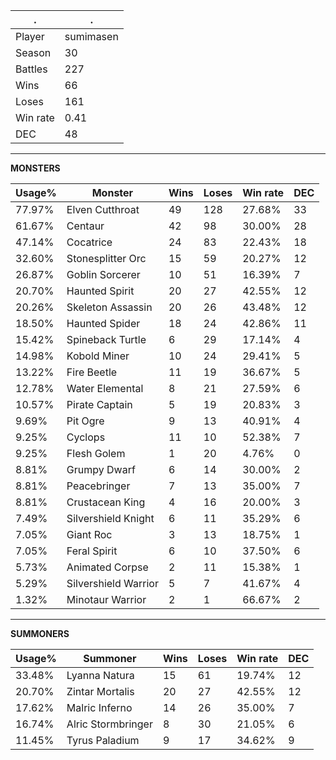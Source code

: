 .|.
|-|-
Player|sumimasen
Season|30
Battles|227
Wins|66
Loses|161
Win rate|0.41
DEC|48

---
**MONSTERS**

Usage%|Monster|Wins|Loses|Win rate|DEC|
-|-|-|-|-|-|
77.97%|Elven Cutthroat|49|128|27.68%|33|
61.67%|Centaur|42|98|30.00%|28|
47.14%|Cocatrice|24|83|22.43%|18|
32.60%|Stonesplitter Orc|15|59|20.27%|12|
26.87%|Goblin Sorcerer|10|51|16.39%|7|
20.70%|Haunted Spirit|20|27|42.55%|12|
20.26%|Skeleton Assassin|20|26|43.48%|12|
18.50%|Haunted Spider|18|24|42.86%|11|
15.42%|Spineback Turtle|6|29|17.14%|4|
14.98%|Kobold Miner|10|24|29.41%|5|
13.22%|Fire Beetle|11|19|36.67%|5|
12.78%|Water Elemental|8|21|27.59%|6|
10.57%|Pirate Captain|5|19|20.83%|3|
9.69%|Pit Ogre|9|13|40.91%|4|
9.25%|Cyclops|11|10|52.38%|7|
9.25%|Flesh Golem|1|20|4.76%|0|
8.81%|Grumpy Dwarf|6|14|30.00%|2|
8.81%|Peacebringer|7|13|35.00%|7|
8.81%|Crustacean King|4|16|20.00%|3|
7.49%|Silvershield Knight|6|11|35.29%|6|
7.05%|Giant Roc|3|13|18.75%|1|
7.05%|Feral Spirit|6|10|37.50%|6|
5.73%|Animated Corpse|2|11|15.38%|1|
5.29%|Silvershield Warrior|5|7|41.67%|4|
1.32%|Minotaur Warrior|2|1|66.67%|2|

---
**SUMMONERS**

Usage%|Summoner|Wins|Loses|Win rate|DEC|
-|-|-|-|-|-|
33.48%|Lyanna Natura|15|61|19.74%|12|
20.70%|Zintar Mortalis|20|27|42.55%|12|
17.62%|Malric Inferno|14|26|35.00%|7|
16.74%|Alric Stormbringer|8|30|21.05%|6|
11.45%|Tyrus Paladium|9|17|34.62%|9|
